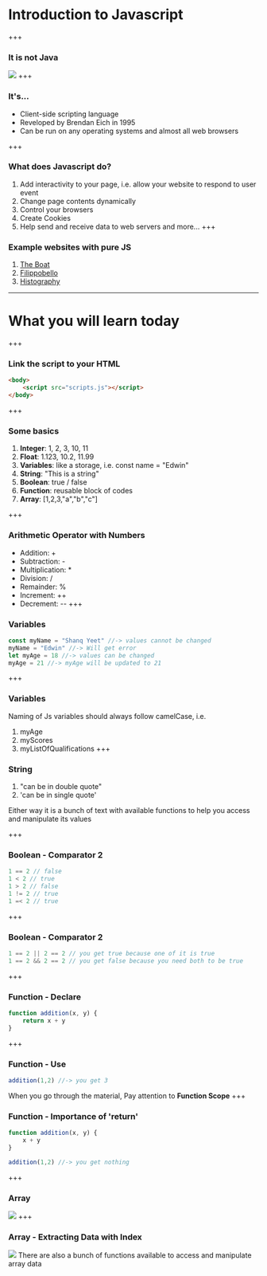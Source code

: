 # Introduction to Javascript
+++
### It is not Java
![](http://www.codingdojo.com/blog/wp-content/uploads/javascript.jpg)
+++
### It's...
* Client-side scripting language
* Reveloped by Brendan Eich in 1995
* Can be run on any operating systems and almost all web browsers

+++
### What does Javascript do? 
1. Add interactivity to your page, i.e. allow your website to respond to user event
2. Change page contents dynamically
3. Control your browsers
4. Create Cookies 
5. Help send and receive data to web servers 
and more...
+++
### Example websites with pure JS
1. [The Boat](https://www.sbs.com.au/theboat/)
2. [Filippobello](http://www.filippobello.com/portfolio)
3. [Histography](http://www.histography.io/)
---

# What you will learn today
+++
### Link the script to your HTML
```html
<body>
    <script src="scripts.js"></script>
</body>
```
+++
### Some basics
1. **Integer**: 1, 2, 3, 10, 11
2. **Float**: 1.123, 10.2, 11.99
3. **Variables**: like a storage, i.e. const name = "Edwin"
4. **String**: "This is a string"
5. **Boolean**: true / false 
6. **Function**: reusable block of codes
7. **Array**: [1,2,3,"a","b","c"]

+++
### Arithmetic Operator with Numbers 
* Addition:  + 
* Subtraction: -
* Multiplication: *
* Division: /
* Remainder: %
* Increment: ++ 
* Decrement: --
+++

### Variables
```js
const myName = "Shanq Yeet" //-> values cannot be changed
myName = "Edwin" //-> Will get error
let myAge = 18 //-> values can be changed
myAge = 21 //-> myAge will be updated to 21
```
+++
### Variables 
Naming of Js variables should always follow camelCase, i.e.
1. myAge
2. myScores
3. myListOfQualifications
+++

### String
1. "can be in double quote"
2. 'can be in single quote'

Either way it is a bunch of text with available functions to help you access and manipulate its values

+++
### Boolean - Comparator 2 
```js
1 == 2 // false 
1 < 2 // true 
1 > 2 // false 
1 != 2 // true 
1 =< 2 // true 
```
+++
### Boolean - Comparator 2
```js
1 == 2 || 2 == 2 // you get true because one of it is true 
1 == 2 && 2 == 2 // you get false because you need both to be true 
```
+++
### Function - Declare
```js
function addition(x, y) {
    return x + y
}
```
+++

### Function - Use
```js
addition(1,2) //-> you get 3 
```
When you go through the material, Pay attention to **Function Scope**
+++

### Function - Importance of 'return'
```js
function addition(x, y) {
    x + y
}

addition(1,2) //-> you get nothing 
```
+++
### Array
![](https://sc02.alicdn.com/kf/HTB1o.ovSFXXXXawXVXXq6xXFXXXg/202391929/HTB1o.ovSFXXXXawXVXXq6xXFXXXg.jpg)
+++
### Array - Extracting Data with Index
![](http://www.javascripttutorial.net/wp-content/uploads/2016/08/JavaScript-Array-Find-indexOf-Method-Example.png)
There are also a bunch of functions available to access and manipulate array data

